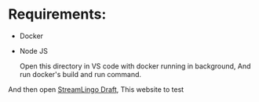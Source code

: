 # Requirements:
- Docker
- Node JS

  Open this directory in VS code with docker running in background, And run docker's build and run command. 

And then open [StreamLingo Draft](https://smiling-refined-lionfish.ngrok-free.app/), This website to test
